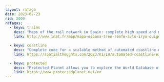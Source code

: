 ```yaml
---
layout: rafaga
date: 2023-02-23
rid: 2009
rafagas:
  - keyw: trains
    desc: "Maps of the rail network in Spain: complete high speed and medium distance, Renfe from Madrid, Renfe from Barcelona, Renfe transversals, by Avlo, Iryo, Ouigo trains and by Adif infrastructures"
    link: http://www.inat.fr/map/mapa-espana-tren-renfe-avlo-iryo-ouigo

  - keyw: coastline
    desc: "Complete code for a scalable method of automated coastline extraction as a vector polyline from satellite imagery using Google Earth Engine"
    link: https://spatialthoughts.com/2023/01/18/automated-coastline-extraction-gee/

  - keyw: protected
    desc: "Protected Planet allows you to explore the World Database of Protected Areas (WDPA), the World Database of OECM and the Global Database on Protected Area Management Effectiveness (GD-PAME)"
    link: https://www.protectedplanet.net/en
---
```

